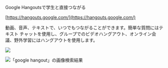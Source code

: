 Google Hangoutsで学生と直接つながる

[https://hangouts.google.com/](https://hangouts.google.com/)

動画、音声、テキストで、いつでもつながることができます。簡単な質問にはテキスト チャットを使用し、グループでのビデオハングアウト、オンライン会議、野外学習にはハングアウトを使用します。

![](https://lh3.googleusercontent.com/tWvm3qDdroMJGBvlrg8Xgun8l323Op_K3yUX_qQzjvhDkeY5fuN5LlFvKP5K6zKtkbddAn1MjZU7qH-55KMdQ7NC8U1w_3-y5hwhiqE0MwgdIA1MXIW0p-3lRE-nHyQtwvuQe5sieyY)

![](https://lh4.googleusercontent.com/1bFZpCXyc15aqqffl-bj-OA3MX_b1Ofbow5IoEApcgAjS-ZaZMvx-nGU-PI_u5a2fy6VWkv4eFdep-GhMsmVqnibqXnrWtt2-CWbndLyvjXNHRq3NJdSjZO3pdZZFRrZDbOX61lvgPU "「google hangout」の画像検索結果")

